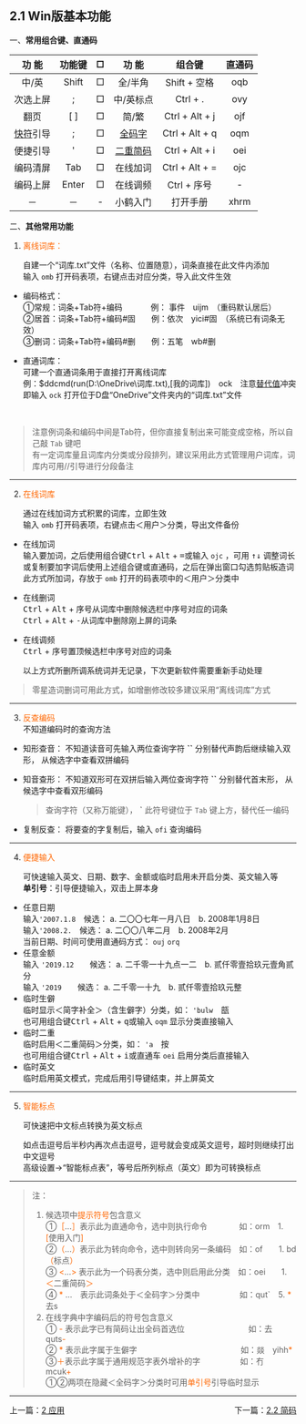 ## 2.1 Win版基本功能  <!-- {docsify-ignore-all} -->

一、**常用组合键、直通码**<br>

| 功    能        | 功能键   | □   | 功    能           | 组合键            | 直通码  |
|:-------------:|:-----:|:---:|:----------------:|:--------------:|:----:|
| 中/英           | Shift | □   | 全/半角             | Shift + 空格     | oqb  |
| 次选上屏          | ;     | □   | 中/英标点            | Ctrl + .       | ovy  |
| 翻页            | [ ]   | □   | 简/繁              | Ctrl + Alt + j | ojf  |
| [快符](fh.md)引导 | ;     | □   | [全码字](wt.md#qm)  | Ctrl + Alt + q | oqm  |
| 便捷引导          | '     | □   | [二重简码](wt.md#qm) | Ctrl + Alt + i | oei  |
| 编码清屏          | Tab   | □   | 在线加词             | Ctrl + Alt + = | ojc  |
| 编码上屏          | Enter | □   | 在线调频             | Ctrl + 序号      | -    |
| －             | －     | -   | 小鹤入门             | 打开手册           | xhrm |

二、**其他常用功能**
<span id="lxck"></span>

1. <span  style="color: #FF6600;">离线词库：</span>  
   
   自建一个“词库.txt”文件（名称、位置随意），词条直接在此文件内添加  
   输入 `omb` 打开码表项，右键点击对应分类，导入此文件生效
* 编码格式：<br>
  ①常规：词条+Tab符+编码　　　&nbsp;&nbsp;例：  事件　uijm　（重码默认居后）<br>
  ②居首：词条+Tab符+编码#固　　例：依次　yici#固　（系统已有词条无效）<br>
  ③删词：词条+Tab符+编码#删　　例：五笔　wb#删  <br>
* 直通词库：<br>
  可建一个直通词条用于直接打开离线词库<br>
  例：\$ddcmd\(run\(D\:\\OneDrive\\词库\.txt\)\,\[我的词库\])　ock　注意[替代值](vt.md#tdv)冲突<br>
  即输入 `ock` 打开位于D盘“OneDrive”文件夹内的“词库.txt”文件
  
  <br />

> 注意例词条和编码中间是Tab符，但你直接复制出来可能变成空格，所以自己敲 `Tab` 键吧 <br>
> 有一定词库量且词库内分类或分段排列，建议采用此方式管理用户词库，词库内可用\/\/引导进行分段备注

----

2. <span  style="color: #FF6600;">在线词库</span>  
   
   通过在线加词方式积累的词库，立即生效  
   输入 `omb` 打开码表项，右键点击＜用户＞分类，导出文件备份
* 在线加词<br>
  输入要加词，之后使用组合键<kbd>Ctrl</kbd> + <kbd>Alt</kbd> + <kbd>=</kbd>或输入 `ojc` ，可用 <kbd>↑↓</kbd> 调整词长<br>
  或复制要加字词后使用上述组合键或直通码，之后在弹出窗口勾选剪贴板造词<br>
  此方式所加词，存放于 `omb` 打开的码表项中的＜用户＞分类中

* 在线删词<br>
  <kbd>Ctrl</kbd> + <kbd>Alt</kbd> + <kbd>序号</kbd>从词库中删除候选栏中序号对应的词条<br>
  <kbd>Ctrl</kbd> + <kbd>Alt</kbd> + <kbd>-</kbd>从词库中删除刚上屏的词条

* 在线调频<br>
  <kbd>Ctrl</kbd> + <kbd>序号</kbd>置顶候选栏中序号对应的词条<p>
  
  以上方式所删所调系统词并无记录，下次更新软件需要重新手动处理<br>

> 零星造词删词可用此方式，如增删修改较多建议采用“离线词库”方式

----

3. <span  style="color: #FF6600;">反查编码</span>  
   <span id="wnj"></span>
   不知道编码时的查询方法
* 知形查音：
  不知道读音可先输入两位查询字符 <B>\`\`</B> 分别替代声韵后继续输入双形，
  从候选字中查看双拼编码
* 知音查形：
  不知道双形可在双拼后输入两位查询字符 <B>\`\`</B> 分别替代首末形，
  从候选字中查看双形编码
  
  > 查询字符（又称万能键）， <B>\`</B> 此符号键位于 `Tab` 键上方，替代任一编码
* 复制反查：
  将要查的字复制后，输入 `ofi` 查询编码

----

4. <span  style="color: #FF6600;">便捷输入</span>  
   
   可快速输入英文、日期、数字、金额或临时启用未开启分类、英文输入等<br>
   **单引号**：引导便捷输入，双击上屏本身
* 任意日期<br>
  输入`'2007.1.8`　候选：  a. 二〇〇七年一月八日　b. 2008年1月8日<br>
  输入`'2008.2.`　候选：  a. 二〇〇八年二月　b. 2008年2月<br>
  当前日期、时间可使用直通码方式： `ouj` `orq`
* 任意金额<br>
  输入 `'2019.12`　　候选：  a\. 二千零一十九点一二　b\. 贰仟零壹拾玖元壹角贰分<br>
  输入 `'2019`　　候选：  a\. 二千零一十九　b\. 贰仟零壹拾玖元整
* 临时生僻<br>
  临时显示＜简字补全＞（含生僻字）分类，如： `'bulw`　瓿<br>
  也可用组合键<kbd>Ctrl</kbd> + <kbd>Alt</kbd> + <kbd>q</kbd>或输入 `oqm` 显示分类直接输入
* 临时二重<br>
  临时启用＜二重简码＞分类，如： `'a`　按<br>
  也可用组合键<kbd>Ctrl</kbd> + <kbd>Alt</kbd> + <kbd>i</kbd>或直通车 `oei` 启用分类后直接输入
* 临时英文<br>
  临时启用英文模式，完成后用引导键结束，并上屏英文

----

5. <span  style="color: #FF6600;">智能标点</span>  
   
   可快速把中文标点转换为英文标点<br>
   
   如点击逗号后半秒内再次点击逗号，逗号就会变成英文逗号，超时则继续打出中文逗号  
   高级设置→“智能标点表”，等号后所列标点（英文）即为可转换标点

----

> 注：<br>
> 
> 1. 候选项中<span style="color: #FF6600;">提示符号</span>包含意义<br>①<span style="color: #FF6600;">［</span>\.\.\.<span style="color: #FF6600;">］</span>表示此为直通命令，选中则执行命令　　　　如：orm　1\. <span style="color: #FF6600;">\[</span>使用入门<span style="color: #FF6600;">\]</span><br>
>    ②<span style="color: #FF6600;">（</span>\.\.\.<span style="color: #FF6600;">）</span>表示此为转向命令，选中则转向另一条编码　如：of　　1\. bd<span style="color: #FF6600;">（</span>标点<span style="color: #FF6600;">）</span><br>
>    ③<span style="color: #FF6600;"> \<</span>\.\.\.<span style="color: #FF6600;">\> </span> 表示此为一个码表分类，选中则启用此分类　如：oei　　1\. <span style="color: #FF6600;">＜</span>二重简码<span style="color: #FF6600;">＞</span><br>
>    ④<span style="color: #FF6600;"> \* </span>\.\.\.　表示此词条处于＜全码字＞分类中　　　　　如：qut`　5\. <span style="color: #FF6600;">\*</span>去s<br>
> 2. 在线字典中字编码后的符号包含意义 <br>
>    ① <span style="color: #FF6600;">\-</span> 表示此字已有简码让出全码首选位　　　　　　　　如：去　quts<span style="color: #FF6600;">\-</span> <br>
>    ② <span style="color: #FF6600;">\*</span> 表示此字属于生僻字　　　　　　　　　　　　　如：燚　yihh<span style="color: #FF6600;">\*</span><br>
>    ③<span style="color: #FF6600;">＋</span>表示此字属于通用规范字表外增补的字　　　　　如：冇　mcuk<span style="color: #FF6600;">\+</span><br>
>    ①②两项在隐藏＜全码字＞分类时可用<span style="color: #FF6600;">单引号</span>引导临时显示

---

<div style="width:100%"><span style="float:left">上一篇：<a href=#/yy.md>2 应用</a></span><span style="float:right">下一篇：<a href=#/jm.md>2.2 简码</a></span></div>

<br>

<br>
